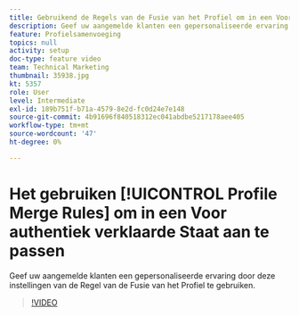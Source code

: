 ```yaml
---
title: Gebruikend de Regels van de Fusie van het Profiel om in een Voor authentiek verklaarde Staat te personaliseren
description: Geef uw aangemelde klanten een gepersonaliseerde ervaring door deze instellingen van de Regel van de Fusie van het Profiel te gebruiken.
feature: Profielsamenvoeging
topics: null
activity: setup
doc-type: feature video
team: Technical Marketing
thumbnail: 35938.jpg
kt: 5357
role: User
level: Intermediate
exl-id: 189b751f-b71a-4579-8e2d-fc0d24e7e148
source-git-commit: 4b91696f840518312ec041abdbe5217178aee405
workflow-type: tm+mt
source-wordcount: '47'
ht-degree: 0%

---
```


# Het gebruiken [!UICONTROL Profile Merge Rules] om in een Voor authentiek verklaarde Staat aan te passen

Geef uw aangemelde klanten een gepersonaliseerde ervaring door deze instellingen van de Regel van de Fusie van het Profiel te gebruiken.

>[!VIDEO](https://video.tv.adobe.com/v/35938/?quality=12&learn=on)
